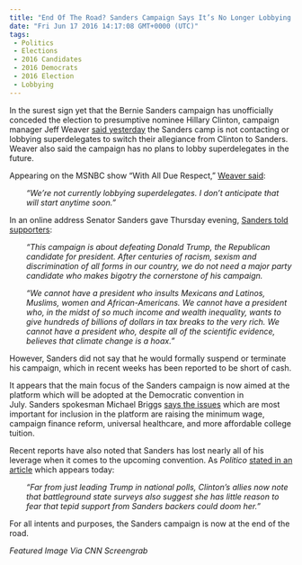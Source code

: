 ```yaml
---
title: "End Of The Road? Sanders Campaign Says It’s No Longer Lobbying Superdelegates"
date: "Fri Jun 17 2016 14:17:08 GMT+0000 (UTC)"
tags: 
 - Politics
 - Elections
 - 2016 Candidates
 - 2016 Democrats
 - 2016 Election
 - Lobbying
---
```

<p><!-- Quick Adsense WordPress Plugin: http://quicksense.net/ --></p><p>In the surest sign yet that the Bernie Sanders campaign has unofficially conceded the election to presumptive nominee Hillary Clinton, campaign manager Jeff Weaver <a href="http://thehill.com/blogs/ballot-box/presidential-races/283850-sanders-camp-no-longer-lobbying-superdelegates" onclick="__gaTracker(&apos;send&apos;, &apos;event&apos;, &apos;outbound-article&apos;, &apos;http://thehill.com/blogs/ballot-box/presidential-races/283850-sanders-camp-no-longer-lobbying-superdelegates&apos;, &apos;said yesterday&apos;);" target="_blank">said yesterday</a> the Sanders camp is not contacting or lobbying superdelegates to switch their allegiance from Clinton to Sanders. Weaver also said the campaign has no plans to lobby superdelegates in the future.</p><p>Appearing on the MSNBC show &#x201C;With All Due Respect,&#x201D; <a href="http://thehill.com/blogs/ballot-box/presidential-races/283850-sanders-camp-no-longer-lobbying-superdelegates" onclick="__gaTracker(&apos;send&apos;, &apos;event&apos;, &apos;outbound-article&apos;, &apos;http://thehill.com/blogs/ballot-box/presidential-races/283850-sanders-camp-no-longer-lobbying-superdelegates&apos;, &apos;Weaver said&apos;);" target="_blank">Weaver said</a>:</p><p style="padding-left: 30px;"><em>&#x201C;We&#x2019;re not currently lobbying superdelegates. I don&#x2019;t anticipate that will start anytime soon.&#x201D;</em></p><p>In an online address Senator Sanders gave Thursday evening, <a href="http://www.huffingtonpost.com/entry/bernie-sanders-not-dropping-out_us_57634656e4b0fbbc8be9e5d1?section=" onclick="__gaTracker(&apos;send&apos;, &apos;event&apos;, &apos;outbound-article&apos;, &apos;http://www.huffingtonpost.com/entry/bernie-sanders-not-dropping-out_us_57634656e4b0fbbc8be9e5d1?section=&apos;, &apos;Sanders told supporters&apos;);" target="_blank">Sanders told supporters</a>:</p><p style="padding-left: 30px;"><em>&#x201C;This campaign is about defeating Donald Trump, the Republican candidate for president. After centuries of racism, sexism and discrimination of all forms in our country, we do not need a major party candidate who makes bigotry the cornerstone of his campaign.&#xA0;</em></p><p style="padding-left: 30px;"><em>&#x201C;We cannot have a president who insults Mexicans and Latinos, Muslims, women and African-Americans. We cannot have a president who, in the midst of so much income and wealth inequality, wants to give hundreds of billions of dollars in tax breaks to the very rich. We cannot have a president who, despite all of the scientific evidence, believes that climate change is a hoax.&#x201D;</em></p><p>However, Sanders did not say that he would formally suspend or terminate his campaign, which in recent weeks has been reported to be short of cash.</p><p>It appears that the main focus of the Sanders campaign is now aimed at the platform which will be adopted at the Democratic convention in July.&#xA0;Sanders spokesman Michael Briggs <a href="http://www.huffingtonpost.com/entry/bernie-sanders-not-dropping-out_us_57634656e4b0fbbc8be9e5d1?section=" onclick="__gaTracker(&apos;send&apos;, &apos;event&apos;, &apos;outbound-article&apos;, &apos;http://www.huffingtonpost.com/entry/bernie-sanders-not-dropping-out_us_57634656e4b0fbbc8be9e5d1?section=&apos;, &apos;says the issues&apos;);" target="_blank">says the issues</a> which are most important for inclusion in the platform are raising the minimum wage, campaign finance reform, universal healthcare, and more affordable college tuition.</p><p>Recent reports have also noted that Sanders has lost nearly all of his leverage when it comes to the upcoming convention. As <em>Politico</em> <a href="http://www.politico.com/story/2016/06/sanders-loses-convention-leverage-224469" onclick="__gaTracker(&apos;send&apos;, &apos;event&apos;, &apos;outbound-article&apos;, &apos;http://www.politico.com/story/2016/06/sanders-loses-convention-leverage-224469&apos;, &apos;stated in an article&apos;);" target="_blank">stated in an article</a> which appears today:</p><p style="padding-left: 30px;"><em>&#x201C;Far from just leading Trump in national polls, Clinton&#x2019;s allies now note that battleground state surveys also suggest she has little reason to fear that tepid support from Sanders backers could doom her.&#x201D;</em></p><p><!-- Quick Adsense WordPress Plugin: http://quicksense.net/ --></p><p>For all intents and purposes, the Sanders campaign is now at the end of the road.</p><p><em>Featured Image Via CNN Screengrab</em></p><div style="font-size:0px;height:0px;line-height:0px;margin:0;padding:0;clear:both"></div>